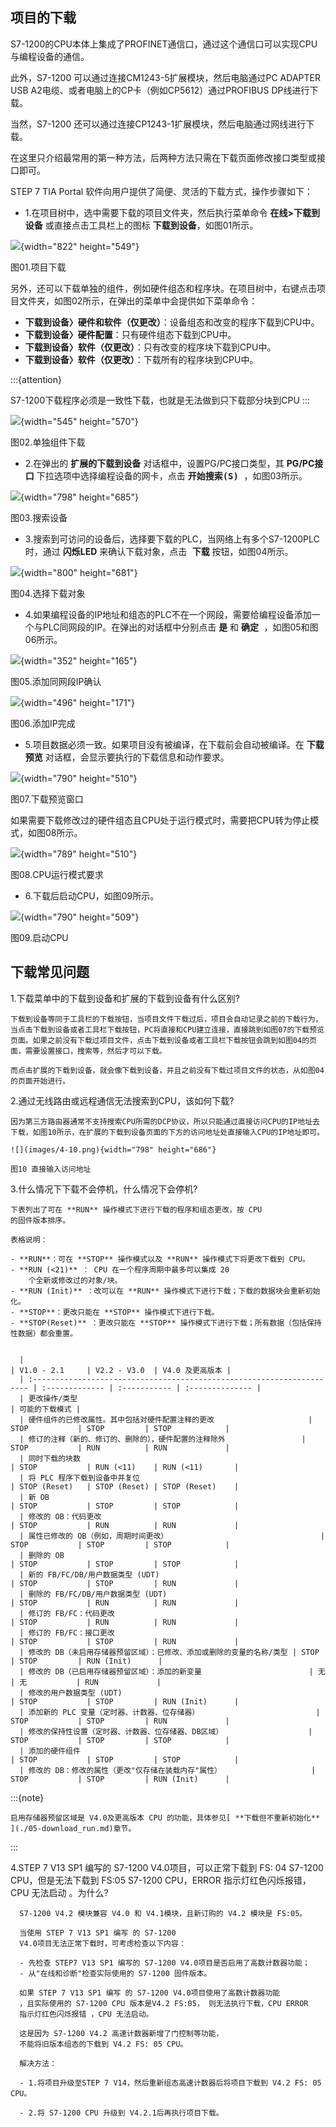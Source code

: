 ## 项目的下载

S7-1200的CPU本体上集成了PROFINET通信口，通过这个通信口可以实现CPU与编程设备的通信。

此外，S7-1200 可以通过连接CM1243-5扩展模块，然后电脑通过PC ADAPTER USB
A2电缆、或者电脑上的CP卡（例如CP5612）通过PROFIBUS DP线进行下载。

当然，S7-1200 还可以通过连接CP1243-1扩展模块，然后电脑通过网线进行下载。

在这里只介绍最常用的第一种方法，后两种方法只需在下载页面修改接口类型或接口即可。

STEP 7 TIA Portal 软件向用户提供了简便、灵活的下载方式，操作步骤如下：

* 1.在项目树中，选中需要下载的项目文件夹，然后执行菜单命令 **在线\>下载到设备** 或直接点击工具栏上的图标 **下载到设备**，如图01所示。

![](images/4-1.png){width="822" height="549"}

图01.项目下载

另外，还可以下载单独的组件，例如硬件组态和程序块。在项目树中，右键点击项目文件夹，如图02所示，在弹出的菜单中会提供如下菜单命令：

- **下载到设备〉硬件和软件（仅更改）**：设备组态和改变的程序下载到CPU中。
- **下载到设备〉硬件配置**：只有硬件组态下载到CPU中。
- **下载到设备〉软件（仅更改）**：只有改变的程序块下载到CPU中。
- **下载到设备〉软件（仅更改）**：下载所有的程序块到CPU中。

:::{attention}

S7-1200下载程序必须是一致性下载，也就是无法做到只下载部分块到CPU
:::

![](images/4-2.png){width="545" height="570"}

图02.单独组件下载

* 2.在弹出的 **扩展的下载到设备** 对话框中，设置PG/PC接口类型，其 **PG/PC接口** 下拉选项中选择编程设备的网卡，点击  <kbd> **开始搜索(S)** </kbd>，如图03所示。

![](images/4-3.png){width="798" height="685"}

图03.搜索设备

* 3.搜索到可访问的设备后，选择要下载的PLC，当网络上有多个S7-1200PLC时，通过 **闪烁LED** 来确认下载对象，点击<kbd> **下载**</kbd> 按钮，如图04所示。

![](images/4-4.png){width="800" height="681"}

图04.选择下载对象

* 4.如果编程设备的IP地址和组态的PLC不在一个网段，需要给编程设备添加一个与PLC同网段的IP。在弹出的对话框中分别点击 <kbd>**是**</kbd> 和 <kbd>**确定** </kbd>，如图05和图06所示。

![](images/4-5.jpg){width="352" height="165"}

图05.添加同网段IP确认

![](images/4-6.jpg){width="496" height="171"}

图06.添加IP完成

* 5.项目数据必须一致。如果项目没有被编译，在下载前会自动被编译。在 **下载预览** 对话框，会显示要执行的下载信息和动作要求。

![](images/4-7.png){width="790" height="510"}

图07.下载预览窗口

如果需要下载修改过的硬件组态且CPU处于运行模式时，需要把CPU转为停止模式，如图08所示。

![](images/4-8.png){width="789" height="510"}

图08.CPU运行模式要求

* 6.下载后启动CPU，如图09所示。

![](images/4-9.png){width="790" height="509"}

图09.启动CPU

## 下载常见问题

1.下载菜单中的下载到设备和扩展的下载到设备有什么区别?

    下载到设备等同于工具栏的下载按钮，当项目文件下载过后，项目会自动记录之前的下载行为，当点击下载到设备或者工具栏下载按钮，PC将直接和CPU建立连接，直接跳到如图07的下载预览页面。如果之前没有下载过项目文件，点击下载到设备或者工具栏下载按钮会跳到如图04的页面，需要设置接口，搜索等，然后才可以下载。

    而点击扩展的下载到设备，就会像下载到设备，并且之前没有下载过项目文件的状态，从如图04的页面开始进行。

2.通过无线路由或远程通信无法搜索到CPU，该如何下载?

    因为第三方路由器通常不支持搜索CPU所需的DCP协议，所以只能通过直接访问CPU的IP地址去下载，如图10所示，在扩展的下载到设备页面的下方的访问地址处直接输入CPU的IP地址即可。

    ![](images/4-10.png){width="798" height="686"}

    图10 直接输入访问地址

3.什么情况下下载不会停机，什么情况下会停机?

    下表列出了可在 **RUN** 操作模式下进行下载的程序和组态更改，按 CPU
    的固件版本排序。

    表格说明：

    - **RUN**：可在 **STOP** 操作模式以及 **RUN** 操作模式下将更改下载到 CPU。
    - **RUN (<21)** ： CPU 在一个程序周期中最多可以集成 20
        个全新或修改过的对象/块。
    - **RUN (Init)** ：改可以在 **RUN** 操作模式下进行下载；下载的数据块会重新初始化。
    - **STOP**：更改只能在 **STOP** 操作模式下进行下载。
    - **STOP(Reset)** ：更改只能在 **STOP** 操作模式下进行下载；所有数据（包括保持性数据）都会重置。


      |                                                                        | V1.0 - 2.1     | V2.2 - V3.0  | V4.0 及更高版本 |
      | :--------------------------------------------------------------------- | :------------- | :----------- | :-------------- |
      | 更改操作/类型                                                          | 可能的下载模式 |
      | 硬件组件的已修改属性。其中包括对硬件配置注释的更改                     | STOP           | STOP         | STOP            |
      | 修订的注释（新的、修订的、删除的），硬件配置的注释除外                 | STOP           | RUN          | RUN             |
      | 同时下载的块数                                                         | STOP           | RUN (<11)    | RUN (<11)       |
      | 将 PLC 程序下载到设备中并复位                                          | STOP (Reset)   | STOP (Reset) | STOP (Reset)    |
      | 新 OB                                                                  | STOP           | STOP         | STOP            |
      | 修改的 OB：代码更改                                                    | STOP           | RUN          | RUN             |
      | 属性已修改的 OB（例如，周期时间更改）                                  | STOP           | STOP         | STOP            |
      | 删除的 OB                                                              | STOP           | STOP         | STOP            |
      | 新的 FB/FC/DB/用户数据类型 (UDT)                                       | STOP           | STOP         | RUN             |
      | 删除的 FB/FC/DB/用户数据类型 (UDT)                                     | STOP           | RUN          | RUN             |
      | 修订的 FB/FC：代码更改                                                 | STOP           | RUN          | RUN             |
      | 修订的 FB/FC：接口更改                                                 | STOP           | STOP         | RUN             |
      | 修改的 DB（未启用存储器预留区域）：已修改、添加或删除的变量的名称/类型 | STOP           | STOP         | RUN (Init)      |
      | 修改的 DB（已启用存储器预留区域）：添加的新变量                        | 无             | 无           | RUN             |
      | 修改的用户数据类型 (UDT)                                               | STOP           | STOP         | RUN (Init)      |
      | 添加新的 PLC 变量（定时器、计数器、位存储器）                          | STOP           | STOP         | RUN             |
      | 修改的保持性设置（定时器、计数器、位存储器、DB区域）                   | STOP           | STOP         | STOP            |
      | 添加的硬件组件                                                         | STOP           | STOP         | STOP            |
      | 修改的 DB：修改的属性（更改"仅存储在装载内存"属性）                    | STOP           | STOP         | RUN (Init)      |


:::{note}

    启用存储器预留区域是 V4.0及更高版本 CPU 的功能，具体参见[ **下载但不重新初始化** ](./05-download_run.md)章节。
:::

4.STEP 7 V13 SP1 编写的 S7-1200 V4.0项目，可以正常下载到 FS: 04 S7-1200 CPU，但是无法下载到 FS:05 S7-1200 CPU，ERROR 指示灯红色闪烁报错，CPU 无法启动 。为什么?

      S7-1200 V4.2 模块兼容 V4.0 和 V4.1模块，且新订购的 V4.2 模块是 FS:05。

      当使用 STEP 7 V13 SP1 编写 的 S7-1200
      V4.0项目无法正常下载时，可考虑检查以下内容：

      - 先检查 STEP7 V13 SP1 编写的 S7-1200 V4.0项目是否启用了高数计数器功能；
      - 从"在线和诊断"检查实际使用的 S7-1200 固件版本。

      如果 STEP 7 V13 SP1 编写 的 S7-1200 V4.0项目使用了高数计数器功能
      ，且实际使用的 S7-1200 CPU 版本是V4.2 FS:05， 则无法执行下载，CPU ERROR
      指示灯红色闪烁报错 ，CPU 无法启动。

      这是因为 S7-1200 V4.2 高速计数器新增了门控制等功能，
      不能将旧版本组态的下载到 V4.2 FS: 05 CPU。

      解决方法：

      - 1.将项目升级至STEP 7 V14，然后重新组态高速计数器后将项目下载到 V4.2 FS: 05 CPU。

      - 2.将 S7-1200 CPU 升级到 V4.2.1后再执行项目下载。
